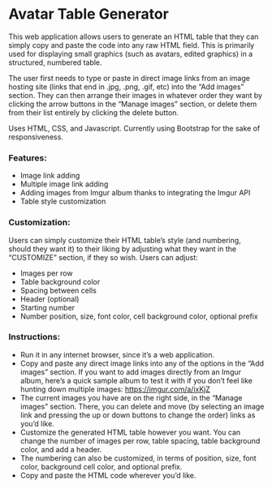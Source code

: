 # Avatar Table Generator
This web application allows users to generate an HTML table that they can simply copy and paste the code into any raw HTML field. This is primarily used for displaying small graphics (such as avatars, edited graphics) in a structured, numbered table.

The user first needs to type or paste in direct image links from an image hosting site (links that end in .jpg, .png, .gif, etc) into the “Add images” section. They can then arrange their images in whatever order they want by clicking the arrow buttons in the “Manage images” section, or delete them from their list entirely by clicking the delete button.

Uses HTML, CSS, and Javascript. Currently using Bootstrap for the sake of responsiveness.

### Features: 
- Image link adding
- Multiple image link adding
- Adding images from Imgur album thanks to integrating the Imgur API
- Table style customization

### Customization: 

Users can simply customize their HTML table’s style (and numbering, should they want it) to their liking by adjusting what they want in the “CUSTOMIZE” section, if they so wish. Users can adjust:
-	Images per row
-	Table background color
-	Spacing between cells
-	Header (optional)
-	Starting number
-	Number position, size, font color, cell background color, optional prefix

### Instructions:
-	Run it in any internet browser, since it’s a web application.
-	Copy and paste any direct image links into any of the options in the “Add images” section. If you want to add images directly from an Imgur album, here’s a quick sample album to test it with if you don’t feel like hunting down multiple images: https://imgur.com/a/ixKjZ 
-	The current images you have are on the right side, in the “Manage images” section. There, you can delete and move (by selecting an image link and pressing the up or down buttons to change the order) links as you’d like.
-	Customize the generated HTML table however you want. You can change the number of images per row, table spacing, table background color, and add a header.
-	The numbering can also be customized, in terms of position, size, font color, background cell color, and optional prefix.
-	Copy and paste the HTML code wherever you’d like.
